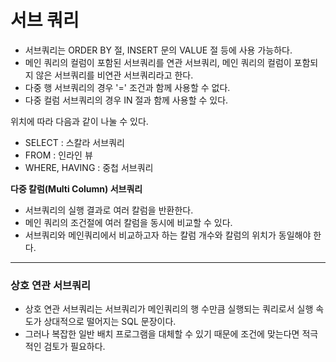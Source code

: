 # 서브 쿼리

* 서브쿼리는 ORDER BY 절, INSERT 문의 VALUE 절 등에 사용 가능하다.
* 메인 쿼리의 컬럼이 포함된 서브쿼리를 연관 서브쿼리, 메인 쿼리의 컬럼이 포함되지 않은 서브쿼리를 비연관 서브쿼리라고 한다.
* 다중 행 서브쿼리의 경우 '=' 조건과 함께 사용할 수 없다.
* 다중 컬럼 서브쿼리의 경우 IN 절과 함께 사용할 수 있다.

위치에 따라 다음과 같이 나눌 수 있다.
* SELECT : 스칼라 서브쿼리
* FROM : 인라인 뷰
* WHERE, HAVING : 중첩 서브쿼리

**다중 칼럼(Multi Column) 서브쿼리**
* 서브쿼리의 실행 결과로 여러 칼럼을 반환한다.
* 메인 쿼리의 조건절에 여러 칼럼을 동시에 비교할 수 있다.
* 서브쿼리와 메인쿼리에서 비교하고자 하는 칼럼 개수와 칼럼의 위치가 동일해야 한다.

---
### 상호 연관 서브쿼리
* 상호 연관 서브쿼리는 서브쿼리가 메인쿼리의 행 수만큼 실행되는 쿼리로서 실행 속도가 상대적으로 떨어지는 SQL 문장이다.
* 그러나 복잡한 일반 배치 프로그램을 대체할 수 있기 때문에 조건에 맞는다면 적극적인 검토가 필요하다.